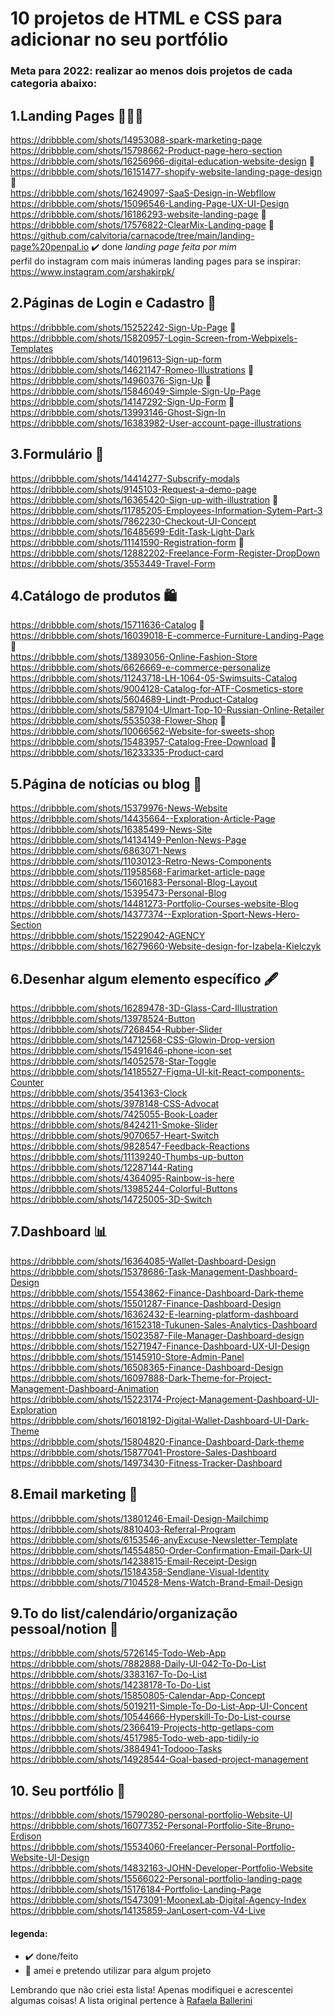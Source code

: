 # 10 projetos de HTML e CSS para adicionar no seu portfólio
### Meta para 2022: realizar ao menos dois projetos de cada categoria abaixo: 

## **1.Landing Pages** 👩🏼‍💻 
https://dribbble.com/shots/14953088-spark-marketing-page <br>
https://dribbble.com/shots/15798662-Product-page-hero-section <br>
https://dribbble.com/shots/16256966-digital-education-website-design 🤍 <br>
https://dribbble.com/shots/16151477-shopify-website-landing-page-design 🤍 <br> 
https://dribbble.com/shots/16249097-SaaS-Design-in-Webfllow <br>
https://dribbble.com/shots/15096546-Landing-Page-UX-UI-Design <br>
https://dribbble.com/shots/16186293-website-landing-page 🤍 <br> 
https://dribbble.com/shots/17576822-ClearMix-Landing-page 🤍 <br>
https://github.com/calvitoria/carnacode/tree/main/landing-page%20penpal.io  ✔️ done _landing page feita por mim_ <br> 
perfil do instagram com mais inúmeras landing pages para se inspirar: https://www.instagram.com/arshakirpk/ <br>

## **2.Páginas de Login e Cadastro** 🔐
https://dribbble.com/shots/15252242-Sign-Up-Page 🤍  <br> 
https://dribbble.com/shots/15820957-Login-Screen-from-Webpixels-Templates <br>
https://dribbble.com/shots/14019613-Sign-up-form <br>
https://dribbble.com/shots/14621147-Romeo-Illustrations 🤍 <br>
https://dribbble.com/shots/14960376-Sign-Up 🤍 <br> 
https://dribbble.com/shots/15846049-Simple-Sign-Up-Page <br>
https://dribbble.com/shots/14147292-Sign-Up-Form 🤍 <br>
https://dribbble.com/shots/13993146-Ghost-Sign-In <br>
https://dribbble.com/shots/16383982-User-account-page-illustrations <br>

## **3.Formulário** 🧾
https://dribbble.com/shots/14414277-Subscrify-modals <br>
https://dribbble.com/shots/9145103-Request-a-demo-page <br>
https://dribbble.com/shots/16365420-Sign-up-with-illustration 🤍 <br> 
https://dribbble.com/shots/11785205-Employees-Information-Sytem-Part-3 <br>
https://dribbble.com/shots/7862230-Checkout-UI-Concept <br>
https://dribbble.com/shots/16485699-Edit-Task-Light-Dark <br>
https://dribbble.com/shots/11141590-Registration-form 🤍 <br> 
https://dribbble.com/shots/12882202-Freelance-Form-Register-DropDown <br>
https://dribbble.com/shots/3553449-Travel-Form <br>

## **4.Catálogo de produtos** 🛍️
https://dribbble.com/shots/15711636-Catalog 🤍 <br> 
https://dribbble.com/shots/16039018-E-commerce-Furniture-Landing-Page 🤍 <br> 
https://dribbble.com/shots/13893056-Online-Fashion-Store <br>
https://dribbble.com/shots/6626669-e-commerce-personalize <br>
https://dribbble.com/shots/11243718-LH-1064-05-Swimsuits-Catalog <br>
https://dribbble.com/shots/9004128-Catalog-for-ATF-Cosmetics-store <br>
https://dribbble.com/shots/5604689-Lindt-Product-Catalog <br>
https://dribbble.com/shots/5879104-Ulmart-Top-10-Russian-Online-Retailer <br>
https://dribbble.com/shots/5535038-Flower-Shop 🤍 <br> 
https://dribbble.com/shots/10066562-Website-for-sweets-shop <br>
https://dribbble.com/shots/15483957-Catalog-Free-Download 🤍 <br> 
https://dribbble.com/shots/16233335-Product-card <br> 

## **5.Página de notícias ou blog** 📜
https://dribbble.com/shots/15379976-News-Website <br>
https://dribbble.com/shots/14435664--Exploration-Article-Page <br>
https://dribbble.com/shots/16385499-News-Site <br>
https://dribbble.com/shots/14134149-Penlon-News-Page <br>
https://dribbble.com/shots/6863071-News <br>
https://dribbble.com/shots/11030123-Retro-News-Components <br>
https://dribbble.com/shots/11958568-Farimarket-article-page <br>
https://dribbble.com/shots/15601683-Personal-Blog-Layout <br>
https://dribbble.com/shots/15395473-Personal-Blog <br>
https://dribbble.com/shots/14481273-Portfolio-Courses-website-Blog <br>
https://dribbble.com/shots/14377374--Exploration-Sport-News-Hero-Section <br>
https://dribbble.com/shots/15229042-AGENCY <br>
https://dribbble.com/shots/16279660-Website-design-for-Izabela-Kielczyk <br>

## **6.Desenhar algum elemento específico** 🖋️
https://dribbble.com/shots/16289478-3D-Glass-Card-Illustration <br>
https://dribbble.com/shots/13978524-Button <br>
https://dribbble.com/shots/7268454-Rubber-Slider <br>
https://dribbble.com/shots/14712568-CSS-Glowin-Drop-version <br>
https://dribbble.com/shots/15491646-phone-icon-set <br>
https://dribbble.com/shots/14052578-Star-Toggle <br>
https://dribbble.com/shots/14185527-Figma-UI-kit-React-components-Counter <br>
https://dribbble.com/shots/3541363-Clock <br>
https://dribbble.com/shots/3978148-CSS-Advocat <br>
https://dribbble.com/shots/7425055-Book-Loader <br>
https://dribbble.com/shots/8424211-Smoke-Slider <br>
https://dribbble.com/shots/9070657-Heart-Switch <br>
https://dribbble.com/shots/9828547-Feedback-Reactions <br>
https://dribbble.com/shots/11139240-Thumbs-up-button <br>
https://dribbble.com/shots/12287144-Rating <br>
https://dribbble.com/shots/4364095-Rainbow-is-here <br>
https://dribbble.com/shots/13985244-Colorful-Buttons <br>
https://dribbble.com/shots/14725005-3D-Switch <br>

## **7.Dashboard** 📊
https://dribbble.com/shots/16364085-Wallet-Dashboard-Design <br>
https://dribbble.com/shots/15378686-Task-Management-Dashboard-Design <br>
https://dribbble.com/shots/15543862-Finance-Dashboard-Dark-theme <br>
https://dribbble.com/shots/15501287-Finance-Dashboard-Design <br>
https://dribbble.com/shots/16362432-E-learning-platform-dashboard <br>
https://dribbble.com/shots/16152318-Tukunen-Sales-Analytics-Dashboard <br>
https://dribbble.com/shots/15023587-File-Manager-Dashboard-design <br>
https://dribbble.com/shots/15271947-Finance-Dashboard-UX-UI-Design <br>
https://dribbble.com/shots/15145910-Store-Admin-Panel <br>
https://dribbble.com/shots/16508365-Finance-Dashboard-Design <br>
https://dribbble.com/shots/16097888-Dark-Theme-for-Project-Management-Dashboard-Animation <br>
https://dribbble.com/shots/15223174-Project-Management-Dashboard-UI-Exploration <br>
https://dribbble.com/shots/16018192-Digital-Wallet-Dashboard-UI-Dark-Theme <br>
https://dribbble.com/shots/15804820-Finance-Dashboard-Dark-theme <br>
https://dribbble.com/shots/15877041-Prostore-Sales-Dashboard <br>
https://dribbble.com/shots/14973430-Fitness-Tracker-Dashboard <br>

## **8.Email marketing** 📧
https://dribbble.com/shots/13801246-Email-Design-Mailchimp <br>
https://dribbble.com/shots/8810403-Referral-Program <br>
https://dribbble.com/shots/6153546-anyExcuse-Newsletter-Template <br>
https://dribbble.com/shots/14554850-Order-Confirmation-Email-Dark-UI <br>
https://dribbble.com/shots/14238815-Email-Receipt-Design <br>
https://dribbble.com/shots/15184358-Sendlane-Visual-Identity <br>
https://dribbble.com/shots/7104528-Mens-Watch-Brand-Email-Design <br>

## **9.To do list/calendário/organização pessoal/notion** 📝
https://dribbble.com/shots/5726145-Todo-Web-App <br>
https://dribbble.com/shots/7882888-Daily-UI-042-To-Do-List <br>
https://dribbble.com/shots/3383167-To-Do-List <br>
https://dribbble.com/shots/14238178-To-Do-List <br>
https://dribbble.com/shots/15850805-Calendar-App-Concept <br>
https://dribbble.com/shots/5019211-Simple-To-Do-List-App-UI-Concent <br>
https://dribbble.com/shots/10544666-Hyperskill-To-Do-List-course <br>
https://dribbble.com/shots/2366419-Projects-http-getlaps-com <br>
https://dribbble.com/shots/4517985-Todo-web-app-tidily-io <br>
https://dribbble.com/shots/3884941-Todooo-Tasks <br>
https://dribbble.com/shots/14928544-Goal-based-project-management <br>

## **10. Seu portfólio** 💼
https://dribbble.com/shots/15790280-personal-portfolio-Website-UI <br>
https://dribbble.com/shots/16077352-Personal-Portfolio-Site-Bruno-Erdison <br>
https://dribbble.com/shots/15534060-Freelancer-Personal-Portfolio-Website-UI-Design <br>
https://dribbble.com/shots/14832163-JOHN-Developer-Portfolio-Website <br>
https://dribbble.com/shots/15566022-Personal-portfolio-landing-page <br>
https://dribbble.com/shots/15176184-Portfolio-Landing-Page <br>
https://dribbble.com/shots/15473091-MoonexLab-Digital-Agency-Index <br>
https://dribbble.com/shots/14135859-JanLosert-com-V4-Live <br>

#### legenda: 
- ✔️ done/feito
- 🤍 amei e pretendo utilizar para algum projeto

Lembrando que não criei esta lista! Apenas modifiquei e acrescentei algumas coisas! A lista original pertence à [Rafaela Ballerini](https://github.com/rafaballerini/10ProjetosHTMLeCSS)
